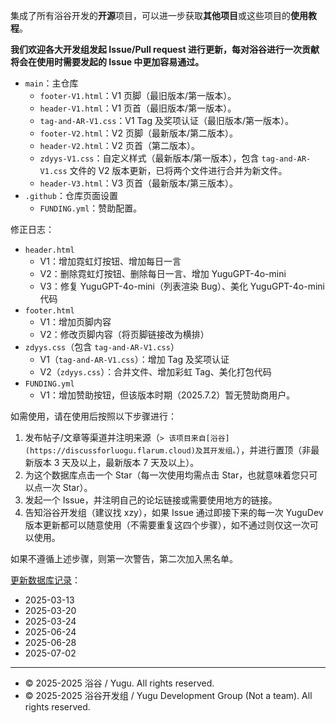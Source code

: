 集成了所有浴谷开发的**开源**项目，可以进一步获取**其他项目**或这些项目的**使用教程**。

**我们欢迎各大开发组发起 Issue/Pull request 进行更新，每对浴谷进行一次贡献将会在使用时需要发起的 Issue 中更加容易通过。**

- `main`：主仓库
  - `footer-V1.html`：V1 页脚（最旧版本/第一版本）。
  - `header-V1.html`：V1 页首（最旧版本/第一版本）。
  - `tag-and-AR-V1.css`：V1 Tag 及奖项认证（最旧版本/第一版本）。
  - `footer-V2.html`：V2 页脚（最新版本/第二版本）。
  - `header-V2.html`：V2 页首（第二版本）。
  - `zdyys-V1.css`：自定义样式（最新版本/第一版本），包含 `tag-and-AR-V1.css` 文件的 V2 版本更新，已将两个文件进行合并为新文件。
  - `header-V3.html`：V3 页首（最新版本/第三版本）。
- `.github`：仓库页面设置
  - `FUNDING.yml`：赞助配置。 

修正日志：

- `header.html`
  - V1：增加霓虹灯按钮、增加每日一言
  - V2：删除霓虹灯按钮、删除每日一言、增加 YuguGPT-4o-mini
  - V3：修复 YuguGPT-4o-mini（列表渲染 Bug）、美化 YuguGPT-4o-mini 代码
- `footer.html`
  - V1：增加页脚内容
  - V2：修改页脚内容（将页脚链接改为横排）
- `zdyys.css`（包含 `tag-and-AR-V1.css`）
  - V1（`tag-and-AR-V1.css`）：增加 Tag 及奖项认证
  - V2（`zdyys.css`）：合并文件、增加彩虹 Tag、美化打包代码
- `FUNDING.yml`
  - V1：增加赞助按钮，但该版本时期（2025.7.2）暂无赞助商用户。

如需使用，请在使用后按照以下步骤进行：
1. 发布帖子/文章等渠道并注明来源（`> 该项目来自[浴谷](https://discussforluogu.flarum.cloud)及其开发组。`），并进行置顶（非最新版本 $3$ 天及以上，最新版本 $7$ 天及以上）。
2. 为这个数据库点击一个 Star（每一次使用均需点击 Star，也就意味着您只可以点一次 Star）。
3. 发起一个 Issue，并注明自己的论坛链接或需要使用地方的链接。
4. 告知浴谷开发组（建议找 xzy），如果 Issue 通过即接下来的每一次 YuguDev 版本更新都可以随意使用（不需要重复这四个步骤），如不通过则仅这一次可以使用。

如果不遵循上述步骤，则第一次警告，第二次加入黑名单。

[更新数据库记录](https://github.com/China-Fan/Yugu-Dev/commits/main/)：
- 2025-03-13
- 2025-03-20
- 2025-03-24
- 2025-06-24
- 2025-06-28
- 2025-07-02

---
- © 2025-2025 浴谷 / Yugu. All rights reserved.
- © 2025-2025 浴谷开发组 / Yugu Development Group (Not a team). All rights reserved.  
